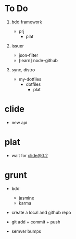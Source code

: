 # To Do

1.  bdd framework
    *   prj
        *   plat

2.  issuer
    *   json-filter
    *   [learn] node-github

3.  sync, distro
    *   my-dotfiles
        *   dotfiles
            *   plat

# clide

*   new api

# plat

*   wait for clide@0.2

# grunt

*   bdd
    *   jasmine
    *   karma

*   create a local and github repo
*   git add + commit + push
*   semver bumps
